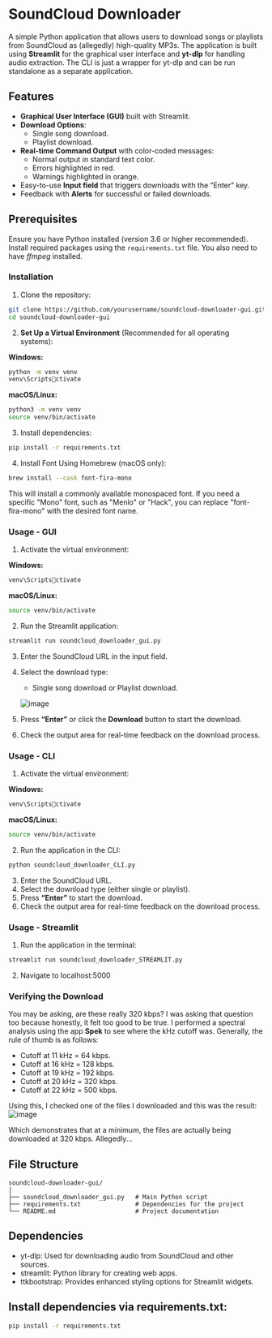 
# SoundCloud Downloader

A simple Python application that allows users to download songs or playlists from SoundCloud as (allegedly) high-quality MP3s. The application is built using **Streamlit** for the graphical user interface and **yt-dlp** for handling audio extraction. The CLI is just a wrapper for yt-dlp and can be run standalone as a separate application.

## Features

* **Graphical User Interface (GUI)** built with Streamlit.
* **Download Options**:
  * Single song download.
  * Playlist download.
* **Real-time Command Output** with color-coded messages:
  * Normal output in standard text color.
  * Errors highlighted in red.
  * Warnings highlighted in orange.
* Easy-to-use **Input field** that triggers downloads with the “Enter” key.
* Feedback with **Alerts** for successful or failed downloads.

## Prerequisites

Ensure you have Python installed (version 3.6 or higher recommended). Install required packages using the `requirements.txt` file. You also need to have *ffmpeg* installed.

### Installation

1. Clone the repository:
```bash
git clone https://github.com/yourusername/soundcloud-downloader-gui.git
cd soundcloud-downloader-gui
```

2. **Set Up a Virtual Environment** (Recommended for all operating systems):

**Windows:**
```bash
python -m venv venv
venv\Scriptsctivate
```

**macOS/Linux:**
```bash
python3 -m venv venv
source venv/bin/activate
```

3. Install dependencies:
```bash
pip install -r requirements.txt
```

4. Install Font Using Homebrew (macOS only):
```bash
brew install --cask font-fira-mono
```
This will install a commonly available monospaced font. If you need a specific "Mono" font, such as "Menlo" or "Hack", you can replace "font-fira-mono" with the desired font name.


### Usage - GUI

1. Activate the virtual environment:

**Windows:**
```bash
venv\Scriptsctivate
```

**macOS/Linux:**
```bash
source venv/bin/activate
```

2. Run the Streamlit application:
```bash
streamlit run soundcloud_downloader_gui.py
```

3. Enter the SoundCloud URL in the input field.
4. Select the download type:
   - Single song download or Playlist download.

   ![image](https://github.com/user-attachments/assets/40d0ee3f-8e99-4bd0-b863-55ac7c4fae27)

5. Press **“Enter”** or click the **Download** button to start the download.
6. Check the output area for real-time feedback on the download process.

### Usage - CLI

1. Activate the virtual environment:

**Windows:**
```bash
venv\Scriptsctivate
```

**macOS/Linux:**
```bash
source venv/bin/activate
```

2. Run the application in the CLI:
```bash
python soundcloud_downloader_CLI.py
```

3. Enter the SoundCloud URL.
4. Select the download type (either single or playlist).
5. Press **“Enter”** to start the download.
6. Check the output area for real-time feedback on the download process.

### Usage - Streamlit

1. Run the application in the terminal:
```bash
streamlit run soundcloud_downloader_STREAMLIT.py
```
2. Navigate to localhost:5000

### Verifying the Download
You may be asking, are these really 320 kbps? I was asking that question too because honestly, it felt too good to be true. I performed a spectral analysis using the app **Spek** to see where the kHz cutoff was.
Generally, the rule of thumb is as follows:
* Cutoff at 11 kHz = 64 kbps.
* Cutoff at 16 kHz = 128 kbps.
* Cutoff at 19 kHz = 192 kbps.
* Cutoff at 20 kHz = 320 kbps.
* Cutoff at 22 kHz = 500 kbps.

Using this, I checked one of the files I downloaded and this was the result:
![image](https://github.com/user-attachments/assets/97439c4f-70a9-42a0-a0d1-926e167d58f6)

Which demonstrates that at a minimum, the files are actually being downloaded at 320 kbps. Allegedly...

## File Structure
```
soundcloud-downloader-gui/
|
├── soundcloud_downloader_gui.py   # Main Python script
├── requirements.txt               # Dependencies for the project
└── README.md                      # Project documentation
```

## Dependencies

* yt-dlp: Used for downloading audio from SoundCloud and other sources.
* streamlit: Python library for creating web apps.
* ttkbootstrap: Provides enhanced styling options for Streamlit widgets.

## Install dependencies via requirements.txt:
```bash
pip install -r requirements.txt
```
